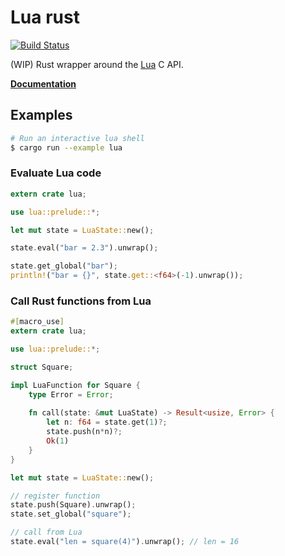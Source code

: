 # Lua rust

[![Build Status](https://travis-ci.org/germangb/lua-rs.svg?branch=master)](https://travis-ci.org/germangb/lua-rs)

(WIP) Rust wrapper around the [Lua](https://www.lua.org/) C API.

**[Documentation](https://germangb.github.io/lua-rs/lua/index.html)**

## Examples

```bash
# Run an interactive lua shell
$ cargo run --example lua
```

### Evaluate Lua code

```rust
extern crate lua;

use lua::prelude::*;

let mut state = LuaState::new();

state.eval("bar = 2.3").unwrap();

state.get_global("bar");
println!("bar = {}", state.get::<f64>(-1).unwrap());
```

### Call Rust functions from Lua

```rust
#[macro_use]
extern crate lua;

use lua::prelude::*;

struct Square;

impl LuaFunction for Square {
    type Error = Error;
    
    fn call(state: &mut LuaState) -> Result<usize, Error> {
        let n: f64 = state.get(1)?;
        state.push(n*n)?;
        Ok(1)
    }
}

let mut state = LuaState::new();

// register function
state.push(Square).unwrap();
state.set_global("square");

// call from Lua
state.eval("len = square(4)").unwrap(); // len = 16
```
